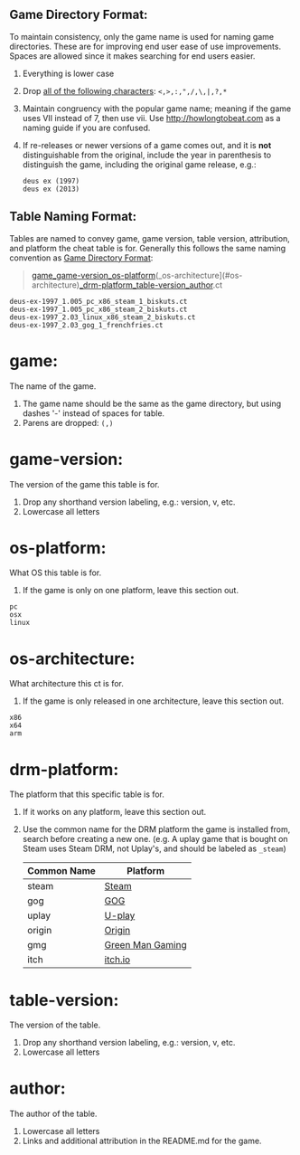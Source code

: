 Game Directory Format:
----------------------
To maintain consistency, only the game name is used for naming game directories.
 These are for improving end user ease of use improvements. Spaces are allowed 
since it makes searching for end users easier.

 1. Everything is lower case
 2. Drop [all of the following characters][1]: ```<,>,:,",/,\,|,?,*```
 3. Maintain congruency with the popular game name; meaning if the game uses
    VII instead of 7, then use vii. Use http://howlongtobeat.com as a naming
    guide if you are confused.
 4. If re-releases or newer versions of a game comes out, and it is **not**
    distinguishable from the original, include the year in parenthesis to
    distinguish the game, including the original game release, e.g.:

    ```
    deus ex (1997)
    deus ex (2013)
    ```

Table Naming Format:
--------------------
Tables are named to convey game, game version, table version, attribution, and
platform the cheat table is for. Generally this follows the same naming
convention as [Game Directory Format](#game-directory-format):

> [game](#game)[_game-version](#game-version)[_os-platform](#os-platform)(_os-architecture](#os-architecture)[_drm-platform](#drm-platform)[_table-version](#table-version)[_author](#author).ct
```
deus-ex-1997_1.005_pc_x86_steam_1_biskuts.ct
deus-ex-1997_1.005_pc_x86_steam_2_biskuts.ct
deus-ex-1997_2.03_linux_x86_steam_2_biskuts.ct
deus-ex-1997_2.03_gog_1_frenchfries.ct
```

game:
=====
The name of the game.
1. The game name should be the same as the game directory, but using dashes '-' 
   instead of spaces for table.
2. Parens are dropped: ```(,)```

game-version:
=============
The version of the game this table is for.
1. Drop any shorthand version labeling, e.g.: version, v, etc.
2. Lowercase all letters

os-platform:
============
What OS this table is for.
1. If the game is only on one platform, leave this section out.
```
pc
osx
linux
```

os-architecture:
================
What architecture this ct is for.
1. If the game is only released in one architecture, leave this section out.
```
x86
x64
arm
```

drm-platform:
==============
The platform that this specific table is for.
1. If it works on any platform, leave this section out.
2. Use the common name for the DRM platform the game is installed from, search
   before creating a new one. (e.g. A uplay game that is bought on Steam uses 
   Steam DRM, not Uplay's, and should be labeled as ```_steam```)

    |Common Name|Platform             |
    |-----------|---------------------|
    |steam      |[Steam][1]           |
    |gog        |[GOG][2]             |
    |uplay      |[U-play][3]          |
    |origin     |[Origin][4]          |
    |gmg        |[Green Man Gaming][5]|
    |itch       |[itch.io][6]         |

table-version:
=============
The version of the table.
1. Drop any shorthand version labeling, e.g.: version, v, etc.
2. Lowercase all letters

author:
=======
The author of the table.
1. Lowercase all letters
2. Links and additional attribution in the README.md for the game.

[1]: https://msdn.microsoft.com/en-us/library/aa365247(VS.85).aspx
[2]: http://www.steampowered.com
[3]: http://www.gog.com
[4]: http://www.uplay.com
[5]: http://www.origin.com
[6]: http://www.greenmangaming.com
[7]: http://www.itch.io
